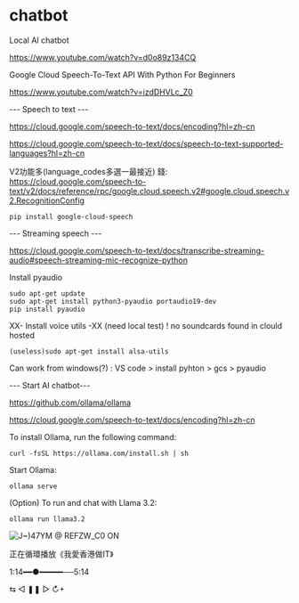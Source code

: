 # chatbot

Local AI chatbot

https://www.youtube.com/watch?v=d0o89z134CQ

Google Cloud Speech-To-Text API With Python For Beginners

https://www.youtube.com/watch?v=izdDHVLc_Z0

--- Speech to text ---

https://cloud.google.com/speech-to-text/docs/encoding?hl=zh-cn

https://cloud.google.com/speech-to-text/docs/speech-to-text-supported-languages?hl=zh-cn

V2功能多(language_codes多選一最接近) 錢: https://cloud.google.com/speech-to-text/v2/docs/reference/rpc/google.cloud.speech.v2#google.cloud.speech.v2.RecognitionConfig

    pip install google-cloud-speech

--- Streaming speech ---

https://cloud.google.com/speech-to-text/docs/transcribe-streaming-audio#speech-streaming-mic-recognize-python

Install pyaudio

    sudo apt-get update
    sudo apt-get install python3-pyaudio portaudio19-dev
    pip install pyaudio

XX- Install voice utils -XX (need local test) ! no soundcards found in clould hosted

    (useless)sudo apt-get install alsa-utils

Can work from windows(?) : VS code > install pyhton > gcs > pyaudio

--- Start AI chatbot---

https://github.com/ollama/ollama

https://cloud.google.com/speech-to-text/docs/encoding?hl=zh-cn

To install Ollama, run the following command:

    curl -fsSL https://ollama.com/install.sh | sh

Start Ollama:

    ollama serve

(Option) To run and chat with Llama 3.2:

    ollama run llama3.2








![J$~)47YM @ R$EFZW_C0 ON](https://github.com/user-attachments/assets/967d609c-23d9-488e-aa05-c78f0c04dcea)

正在循環播放《我愛香港做IT》

  1:14━━●━━━━━──5:14

  ⇆       ◁      ❚❚      ▷       ↻+
  
